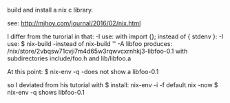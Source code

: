 build and install a nix c library.


see:
http://mjhoy.com/journal/2016/02/nix.html

I differ from the turorial in that:
-I use: with import <nixpkgs> {}; instead of { stdenv }:
-I use: $ nix-build
 -instead of nix-build '<nixpkgs>' -A libfoo
produces: 
/nix/store/2vbqsw71cvji7m4d65w3rqwvcxrnhkj3-libfoo-0.1
with subdirectories include/foo.h and lib/libfoo.a

At this point:
$ nix-env -q
-does not show a libfoo-0.1

so I deviated from his tutorial with
$ install: nix-env -i -f default.nix
-now $ nix-env -q shows libfoo-0.1